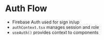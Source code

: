 # Auth Flow

- Firebase Auth used for sign in/up
- `authContext.tsx` manages session and role
- `useAuth()` provides context to components
